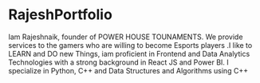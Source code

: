 # RajeshPortfolio
Iam Rajeshnaik, founder of POWER HOUSE TOUNAMENTS. We provide services to the gamers who are willing to become Esports players .I like to LEARN and DO new Things, iam proficient in Frontend and Data Analytics Technologies with a strong background in React JS and Power BI. I specialize in Python, C++ and Data Structures and Algorithms  using C++
